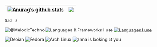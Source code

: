 | <a href="https://github.com/anuraghazra/github-readme-stats"><img align="center" src="https://github-readme-stats.vercel.app/api?username=MelodicTechno&show_icons=true&include_all_commits=true&theme=buefy&hide_border=true" alt="Anurag's github stats" /></a> | <a href="https://github.com/anuraghazra/github-readme-stats"><img align="center" src="https://github-readme-stats.vercel.app/api/top-langs/?username=MelodicTechno&layout=compact&theme=buefy&hide_border=true" /></a> |
| ------------- | ------------- |

~~~md
Sad :(
~~~

<img align="left" src="https://api.moedog.org/count/@MelodicTechno?theme=asoul" alt="@MelodicTechno" />

![Languages & Frameworks I use](https://skillicons.dev/icons?i=cpp,python,pytorch,ts)
[![Languages I use](https://skillicons.dev/icons?i=vscode,ableton)](https://skillicons.dev)

![Debian](https://img.shields.io/badge/-Debian-A81D33?style=flat-square&logo=debian&logoColor=white)
![Fedora](https://img.shields.io/badge/-Fedora-51A2DA?style=flat-square&logo=fedora&logoColor=white)
![Arch Linux](https://img.shields.io/badge/-Arch_Linux-1793D1?style=flat-square&logo=archlinux&logoColor=white)
![anna is looking at you](https://static.wikia.nocookie.net/va11halla/images/a/a8/Anna_Glitch.gif/revision/latest?cb=20170518124154)
